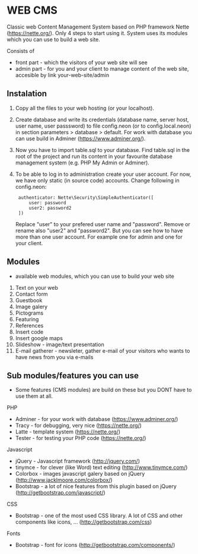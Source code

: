 WEB CMS
=========================================================

Classic web Content Management System based on PHP framework Nette (https://nette.org/). Only 4 steps to start using it. System uses its modules which you can use to build a web site. 

Consists of 
- front part - which the visitors of your web site will see
- admin part - for you and your client to manage content of the web site, accesible by link your-web-site/admin

Instalation
---------------------------------------------------------
1. Copy all the files to your web hosting (or your localhost).
2. Create database and write its credentials (database name, server host, user name, user passsword) to file config.neon (or to config.local.neon) in section parameters > database > default. For work with database you can use build in Adminer (https://www.adminer.org/).
3. Now you have to import table.sql to your database. Find table.sql in the root of the project and run its content in your favourite database management system (e.g. PHP My Admin or Adminer).  
4. To be able to log in to administration create your user account. For now, we have only static (in source code) accounts. Change following in config.neon:

        authenticator: Nette\Security\SimpleAuthenticator([
            user: password
            user2: password2
        ])
   
   Replace "user" to your prefered user name and "password". Remove or rename also "user2" and "password2". But you can see how to have more than one user account. For example one for admin and one for your client. 

Modules
---------------------------------------------------------
- available web modules, which you can use to build your web site
1. Text on your web
2. Contact form
3. Guestbook
4. Image galery 
5. Pictograms
6. Featuring 
7. References
8. Insert code
9. Insert google maps
10. Slideshow - image/text presentation
11. E-mail gatherer - newsleter, gather e-mail of your visitors who wants to have news from you via e-mails 

Sub modules/features you can use
---------------------------------------------------------
- Some features (CMS modules) are build on these but you DONT have to use them at all.

PHP
- Adminer - for your work with database (https://www.adminer.org/)
- Tracy - for debugging, very nice (https://nette.org/)
- Latte - template system (https://nette.org/)
- Tester - for testing your PHP code (https://nette.org/)
 
Javascript
- jQuery  - Javascript framework (http://jquery.com/)
- tinymce - for clever (like Word) text editing (http://www.tinymce.com/)
- Colorbox - images javascript galery based on jQuery (http://www.jacklmoore.com/colorbox/)
- Bootstrap - a lot of nice features from this plugin based on jQuery (http://getbootstrap.com/javascript/) 

CSS
- Bootstrap - one of the most used CSS library. A lot of CSS and other components like icons, ... (http://getbootstrap.com/css)

Fonts
- Bootstrap - font for icons (http://getbootstrap.com/components/)
